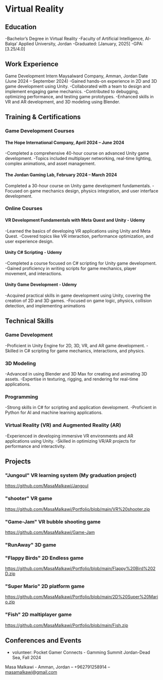 # Virtual Reality

## Education
-Bachelor’s Degree in Virtual Reality 
-Faculty of Artificial Intelligence, Al-Balqa’ Applied University, Jordan 
-Graduated: [January, 2025] 
-GPA: [3.25/4.0] 	        		

## Work Experience
Game Development Intern 
Maysalward Company, Amman, Jordan 
Date (June 2024 – September 2024) 
-Gained hands-on experience in 2D and 3D game development using Unity. 
-Collaborated with a team to design and implement engaging game mechanics. 
-Contributed to debugging, optimizing performance, and testing game prototypes. 
-Enhanced skills in VR and AR development, and 3D modeling using Blender. 

## Training & Certifications 
### Game Development Courses 
#### The Hope International Company, April 2024 – June 2024 
-Completed a comprehensive 40-hour course on advanced Unity game development. 
-Topics included multiplayer networking, real-time lighting, complex animations, and asset 
management. 
#### The Jordan Gaming Lab, February 2024 – March 2024 
Completed a 30-hour course on Unity game development fundamentals. 
-Focused on game mechanics design, physics integration, and user interface development. 

### Online Courses 
#### VR Development Fundamentals with Meta Quest and Unity - Udemy 
-Learned the basics of developing VR applications using Unity and Meta Quest. 
-Covered topics like VR interaction, performance optimization, and user experience design. 
#### Unity C# Scripting - Udemy 
-Completed a course focused on C# scripting for Unity game development. 
-Gained proficiency in writing scripts for game mechanics, player movement, and interactions. 
#### Unity Game Development - Udemy 
-Acquired practical skills in game development using Unity, covering the creation of 2D and 
3D games. 
-Focused on game logic, physics, collision detection, and implementing animations

## Technical Skills
### Game Development 
-Proficient in Unity Engine for 2D, 3D, VR, and AR game development. 
-Skilled in C# scripting for game mechanics, interactions, and physics. 
### 3D Modeling 
-Advanced in using Blender and 3D Max for creating and animating 3D assets. 
-Expertise in texturing, rigging, and rendering for real-time applications. 
### Programming 
-Strong skills in C# for scripting and application development. 
-Proficient in Python for AI and machine learning applications. 
### Virtual Reality (VR) and Augmented Reality (AR) 
-Experienced in developing immersive VR environments and AR applications using Unity. 
-Skilled in optimizing VR/AR projects for performance and interactivity.
  
## Projects
### "Jungoul" VR learning system (My graduation project)
https://github.com/MasaMalkawi/Jangoul
### "shooter" VR game
https://github.com/MasaMalkawi/Portfolio/blob/main/VR%20shooter.zip
### "Game-Jam" VR bubble shooting game 
https://github.com/MasaMalkawi/Game-Jam
### "RunAway" 3D game
### "Flappy Birds" 2D Endless game
https://github.com/MasaMalkawi/Portfolio/blob/main/Flappy%20Bird%202D.zip
### "Super Mario" 2D platform game
https://github.com/MasaMalkawi/Portfolio/blob/main/2D%20Super%20Mario.zip
### "Fish" 2D maltiplayer game
https://github.com/MasaMalkawi/Portfolio/blob/main/Fish.zip


## Conferences and Events
- volunteer: Pocket Gamer Connects - Gamming Summit Jordan-Dead Sea, Fall 2024

Masa Malkawi - Amman, Jordan  –  +962791258914 –  masamalkawi@gmail.com 
